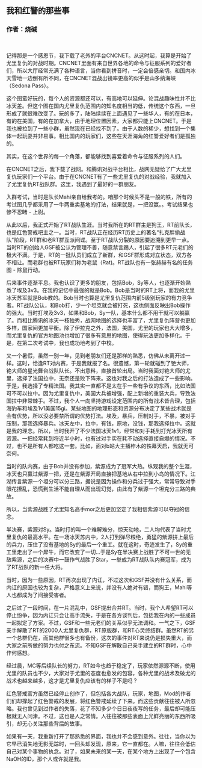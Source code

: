 ## 我和红警的那些事
### 作者：烧碱
<br>

记得那是一个感恩节，我下载了老外的平台CNCNET。从这时起，我算是开始了尤里复仇的对战时期。CNCNET里面有来自世界各地的命令与征服系列的爱好者们，所以大厅经常充满了各种语言，当你看到拼音时，一定会倍感亲切。和国内冰天雪地一边倒有所不同，在CNCNET混战出镜率更高的似乎是山多纳海峡（Sedona Pass）。

这个图蛮好玩的，每个人的资源都还可以，有高地可以延伸。论混战趣味性并不比冰天差。但这个图在国内尤里复仇范围内的知名度相当的低，传统这个东西，一旦形成了就很难改变了。玩的多了，陆陆续续在上面遇见了一些华人，有的在日本，有的在美国，有的在加拿大，由于地理位置因素，大家都只能上CNCNET。于是我也被拉到了一些小群，虽然现在已经找不到了。由于人数的稀少，想找到一个集体一起玩耍并非易事。相比国内的玩家们，这些在天涯海角的红警爱好者们是孤独的。

其实，在这个世界的每一个角落，都能够找到喜爱着命令与征服系列的人们。

在CNCNET之后，我下载了战网。和腾讯对战平台相比，战网无疑给了广大尤里复仇玩家们一个平台。由于在CNCNET有了一些尤里复仇的对战经验，我就加入了尤里复仇RT战队群。这里，我遇到了最好的一群朋友。

入群考试，当时是队长Mahi亲自给我考的。咱那个时候头不是一般的铁，所有的考试图几乎都采用了一牛两重卖基地的打法，结果就是，一把没赢。。考试结果也惨不忍睹 - 上尉。

从此以后，我正式开始了RT战队生涯。当时我所在的RT群主是狗王，RT前队长，也是红色警戒吧主之一。当时，RT战队正在经历RT历史上的著名“扎克胖偷战队”阶段，RT群和老RT群互派间谍。至于RT战队分裂的原因要追溯到更早一点。当时RT的创始人GSF被公认为管理不善，随意禁言踢人，引起了很多RT元老们的极大不满。于是，RT的一批队员们成立了新群，和GSF群形成对立状态，双方各不相让。而老群也被RT玩家们称为老鼠（Rat)。RT战队也有一张赫赫有名的任务图 - 除鼠行动。

后来事件逐渐平息。我也认识了更多的朋友，包括Bob，Sy等人，也逐渐开始熟悉了埃及3v3。在我的记忆中最强的就是Bob。Bob是当时的RT上将，而我的尤里冰天苏军就是Bob教的。Bob当时也算是尤里复仇范围内前5级别玩家的有力竞争者。RT战队公认，和Bob打，少一个坦克就会被打死，这也侧面反映出Bob操作的强大。当时打埃及3v3，如果和Bob，Sy一队，基本什么都不用干就可以躺赢了。而相比腾讯的冰天一枝独秀，战网地图的选择也丰富了，尤里复仇阵营也更加多样，国家间更加平衡。除了伊拉克之外，法国，美国，尤里的玩家也大大增多，而尤里复仇的官方地图池也增加了很多有意思的地图，使得玩法更加多样化。于是，在第二次考试中，我也成功地考到了中校。

又一个暑假，虽然一别一年，见到老朋友们还是那样的熟悉，仿佛从未离开过一样。这时，恰逢RT对内赛，于是我就报了名。很遗憾，第一轮就碰到了铯大师，铯大师的星光舞台战队队长。不出意料，直接首轮出局。当时我面对铯大师的尤里，选择了法国拉中，无奈还是败下阵来。这也对我之后的打法造成了一些影响。于是，我选择了专精法国。我其实一直都不是太在乎一些有争议的东西，比如法国可不可以拉中。因为尤里复仇中，美国大兵被增强，配上新增的重装大兵，导致法国拉中非常棘手。不过，我个人一向坚持游戏设定范围内的所有战术皆合理，包括海豹车和埃及1v1美国15gi。某些地图的地理形态和资源分布决定了某些战术就是会有优势，所以没必要禁所谓的优势打法。埃及，暴兵，压制对手，不暴，被对手压制，那我选择暴兵。冰天左中，拉中，有钱，原地，没钱，那我选择拉中。这就是我的理念。所以，当时我开了不少法国冰天1v1，经常和对手耗到打光冰天所有资源。一把经常耗到将近半小时，也有过对手实在耗不动选择直接自爆的情况。不过，也不是所有人都吃这一套。比如，面对b站大主播柞木的铁幕天启，我就无可奈何。

当时的队内赛，由于Bob并没有参加，紫源成为了冠军大热。纵观我的整个生涯，冰天也只赢过紫源一把，还是在紫源开局直接把基地从右中拉到小岛的情况下。江湖传言紫源一个坦分可以分三路，据说是因为操作和分兵过于强大，常常导致对手眼花撩乱，恐慌到生活不能自理从而出现幻觉，由此有了紫源一个坦克分三路的典故。

所以，当紫源战胜了尤里知名高手mor之后更加坚定了我相信紫源可以夺冠的信念。

半决赛，紫源对Sy。当时打的叫一个难解难分，惊天动地，二人均代表了当时尤里复仇的最高水平。在一场冰天苏内中，2人打到弹尽粮绝，勇猛的紫源拼上最后的兵力，压住了没有基地的Sy的最后一个重工。就在这时，奇迹发生了，Sy的重工里走出了一个犀牛，而它改变了一切...于是Sy在半决赛上战胜了不可一世的无敌紫源，之后的决赛中一鼓作气战胜了Star，一举成为RT战队队内赛冠军，成为了RT战队的新一任大将。

当时，因为一些原因，RT再次出现了内讧，不过这次和GSF并没有什么关系，而内讧的原因也较为复杂，严格意义上来说，并没有人绝对有错，而狗王，Mahi等人也都成为了间接受害者。

之后过了一段时间，在一片混乱中，GSF提出合并RT。当时，我个人希望RT可以停止纷争，因为内讧只会让高手流失，于是在各方谈判后，包括我在内的一些成员一起拟定了方案。不过，GSF和一些元老们的关系似乎无法调和。一气之下，GSF亲手解散了RT的2000人尤里复仇群，RT原版群，和RT心灵终结群。虽然RT的另一个总群仍在，而其他群很多也有备份，这次的事件对RT来说仍是损失重大，而大家之前所做的努力也付之东流。不知GSF在解散自己亲手建立的RT群时，心中作何感想。

经过晨，MC等后续队长的努力，RT如今也趋于稳定了，玩家依然源源不断，使用尤里的队员也不少，大家对于尤里的态度也愈发的包容，各种尤里的战术及破尤的战术也越来越多，这才是尤里复仇应该有的样子不是吗？

红色警戒官方虽然已经停止创作了，但包括各大战队，玩家，地图，Mod的作者们们却撑起了红色警戒的发展，将红色警戒延续了下来。而这些贡献往往被人所忽略。我也曾见到过作者的失落，花了不知多少个日日夜夜写的任务，最后却可能压根就无人问津。不过，这也是人之常情。人往往被那些表面上光鲜亮丽的东西所吸引，却无心关注那些背后的故事。

如果有一天，我重新打开了那熟悉的界面，我也并不会感到意外。往往，当你以为它早已消失地无影无踪时，一回头却发现，原来，它一直都在。人嘛，往往会低估自己对某个事物的执念。对了，如果未来的某一天，在某个地方上出现了一个包含NaOH的ID，那个人或许就是我。
